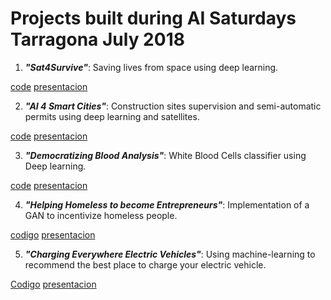 # Projects built during AI Saturdays Tarragona July 2018

1) ***"Sat4Survive"***: Saving lives from space using deep learning.

[code](https://github.com/apolmig/sat4survive)
[presentacion](https://docs.google.com/presentation/d/1UH91BXSStbzYq2Q6FHMQAZZ7bdcwKo_20a8gTbxUlEk/edit?usp=sharing)

2) ***"AI 4 Smart Cities"***: Construction sites supervision and semi-automatic permits using deep learning and satellites.

[code](https://github.com/sfrias/ai4smartcities)
[presentacion](https://docs.google.com/presentation/d/1i_xpoxD1YXju3fNej2mBDFFM4AVoFnoip8T0lHyqJRY/edit?usp=sharing)

3) ***"Democratizing Blood Analysis"***: White Blood Cells classifier using Deep learning.

[code](https://github.com/gerardp/project_ai)
[presentacion](https://docs.google.com/presentation/d/111-cZGqMaIxhfw6OK20jJnZLpoZ3t-axs2YDP4RVl5c/edit?usp=sharing)

4) ***"Helping Homeless to become Entrepreneurs"***: Implementation of a GAN to incentivize homeless people.

[codigo](https://github.com/apolmig/IcGAN)
[presentacion](https://prezi.com/p/rzh5dw8x-l4a/helping-homeless-to-become-entrepreneurs-using-ai/)

5) ***"Charging Everywhere Electric Vehicles"***: Using machine-learning to recommend the best place to charge your electric vehicle.

[Codigo](https://github.com/sfrias/place2plug)
[presentacion](https://docs.google.com/presentation/d/1rgvb0ewdCCll7IHfUGsHFdof5kvdxcDDdoZGR5SuVmw/edit?usp=sharing)
